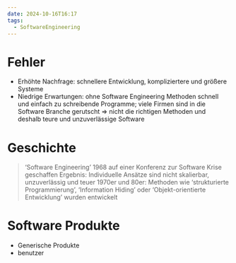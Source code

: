 ```yaml
---
date: 2024-10-16T16:17
tags:
  - SoftwareEngineering
---
```

# Fehler
- Erhöhte Nachfrage: schnellere Entwicklung, kompliziertere und größere Systeme
- Niedrige Erwartungen: ohne Software Engineering Methoden schnell und einfach zu schreibende Programme; viele Firmen sind in die Software Branche gerutscht => nicht die richtigen Methoden und deshalb teure und unzuverlässige Software

# Geschichte
> ‘Software Engineering’ 1968 auf einer Konferenz zur Software Krise geschaffen
> Ergebnis: Individuelle Ansätze sind nicht skalierbar, unzuverlässig und teuer
> 1970er und 80er: Methoden wie ‘strukturierte Programmierung’, ‘Information Hiding’ oder ‘Objekt-orientierte Entwicklung’ wurden entwickelt

# Software Produkte
- Generische Produkte
- benutzer